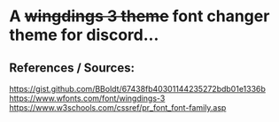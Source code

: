 # A ~~wingdings 3 theme~~ font changer theme for discord...

## References / Sources:

https://gist.github.com/BBoldt/67438fb40301144235272bdb01e1336b <br/>
https://www.wfonts.com/font/wingdings-3 <br/>
https://www.w3schools.com/cssref/pr_font_font-family.asp
